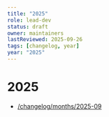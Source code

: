 ```yaml
---
title: "2025"
role: lead-dev
status: draft
owner: maintainers
lastReviewed: 2025-09-26
tags: [changelog, year]
year: "2025"
---
```


# 2025

- [/changelog/months/2025-09](/changelog/months/2025-09)
